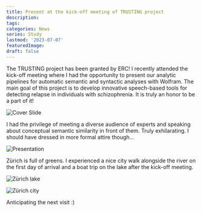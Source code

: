 ```yaml
---
title: Present at the kick-off meeting of TRUSTING project 
description:
tags: 
categories: News
series: Study
lastmod: '2023-07-07'
featuredImage:
draft: false
---
```


<!--more-->


The TRUSTING project has been granted by ERC! I recently attended the kick-off meeting where I had the opportunity to present our analytic pipelines for automatic semantic and syntactic analyses with Wolfram. The main goal of this project is to develop innovative speech-based tools for detecting relapse in individuals with schizophrenia. It is truly an honor to be a part of it!

![Cover Slide](/Semantic_structure_RH.jpg)

I had the privilege of meeting a diverse audience of experts and speaking about conceptual semantic similarity in front of them. Truly exhilarating. I should have dressed in more formal attire though...

![Presentation](/Rui_talk_zurich_kickoff.jpg)

Zürich is full of greens. I experienced a nice city walk alongside the river on the first day of arrival and a boat trip on the lake after the kick-off meeting. 

![Zürich lake](/zurich_kickoff_lake.jpg)

![Zürich city](/zurich_kickoff_city.jpg)

Anticipating the next visit :)
